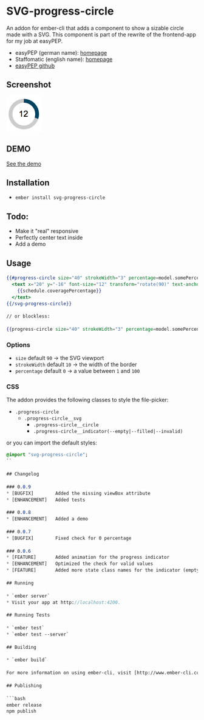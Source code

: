 # SVG-progress-circle

An addon for ember-cli that adds a component to show a sizable circle made with a SVG.
This component is part of the rewrite of the frontend-app for my job at easyPEP.

* easyPEP (german name): [homepage](https://easypep.de/de/)
* Staffomatic (english name): [homepage](https://staffomatic.com/en/)
* [easyPEP github](https://github.com/easyPEP)

## Screenshot
![Screenshot](preview.png)

## DEMO
[See the demo](https://gerritsommer.github.io/svg-progress-circle/)

## Installation

* `ember install svg-progress-circle`

## Todo:
* Make it "real" responsive
* Perfectly center text inside
* Add a demo

## Usage

```handlebars
{{#progress-circle size="40" strokeWidth="3" percentage=model.somePercentage}}
  <text x="20" y="-16" font-size="12" transform="rotate(90)" text-anchor="middle">
    {{schedule.coveragePercentage}}
  </text>
{{/svg-progress-circle}}

// or blockless:

{{progress-circle size="40" strokeWidth="3" percentage=model.somePercentage}}
```
### Options

* `size` default `90` -> the SVG viewport
* `strokeWidth` default `10` -> the width of the border
* `percentage` default `0` -> a value between `1` and `100`


### CSS

The addon provides the following classes to style the file-picker:

* `.progress-circle`
  * `.progress-circle__svg`
    * `.progress-circle__circle`
    * `.progress-circle__indicator(--empty|--filled|--invalid)`

or you can import the default styles:
```sass
@import "svg-progress-circle";
``

## Changelog

### 0.0.9
* [BUGFIX]        Added the missing viewBox attribute
* [ENHANCEMENT]   Added tests

### 0.0.8
* [ENHANCEMENT]   Added a demo

### 0.0.7
* [BUGFIX]        Fixed check for 0 percentage

### 0.0.6
* [FEATURE]       Added animation for the progress indicator
* [ENHANCEMENT]   Optimized the check for valid values
* [FEATURE]       Added more state class names for the indicator (empty, filled, invalid)

## Running

* `ember server`
* Visit your app at http://localhost:4200.

## Running Tests

* `ember test`
* `ember test --server`

## Building

* `ember build`

For more information on using ember-cli, visit [http://www.ember-cli.com/](http://www.ember-cli.com/).

## Publishing

```bash
ember release
npm publish
```

